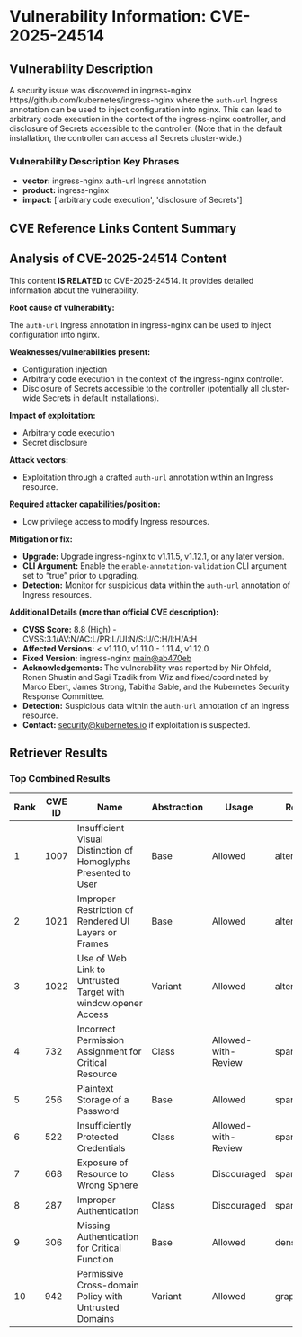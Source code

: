 # Vulnerability Information: CVE-2025-24514

## Vulnerability Description
A security issue was discovered in ingress-nginx https//github.com/kubernetes/ingress-nginx where the `auth-url` Ingress annotation can be used to inject configuration into nginx. This can lead to arbitrary code execution in the context of the ingress-nginx controller, and disclosure of Secrets accessible to the controller. (Note that in the default installation, the controller can access all Secrets cluster-wide.)

### Vulnerability Description Key Phrases
- **vector:** ingress-nginx auth-url Ingress annotation
- **product:** ingress-nginx
- **impact:** ['arbitrary code execution', 'disclosure of Secrets']

## CVE Reference Links Content Summary
## Analysis of CVE-2025-24514 Content

This content **IS RELATED** to CVE-2025-24514. It provides detailed information about the vulnerability.

**Root cause of vulnerability:**

The `auth-url` Ingress annotation in ingress-nginx can be used to inject configuration into nginx.

**Weaknesses/vulnerabilities present:**

*   Configuration injection
*   Arbitrary code execution in the context of the ingress-nginx controller.
*   Disclosure of Secrets accessible to the controller (potentially all cluster-wide Secrets in default installations).

**Impact of exploitation:**

*   Arbitrary code execution
*   Secret disclosure

**Attack vectors:**

*   Exploitation through a crafted `auth-url` annotation within an Ingress resource.

**Required attacker capabilities/position:**

*   Low privilege access to modify Ingress resources.

**Mitigation or fix:**

*   **Upgrade:** Upgrade ingress-nginx to v1.11.5, v1.12.1, or any later version.
*   **CLI Argument:** Enable the `enable-annotation-validation` CLI argument set to “true” prior to upgrading.
*   **Detection:** Monitor for suspicious data within the `auth-url` annotation of Ingress resources.

**Additional Details (more than official CVE description):**

*   **CVSS Score:** 8.8 (High) - CVSS:3.1/AV:N/AC:L/PR:L/UI:N/S:U/C:H/I:H/A:H
*   **Affected Versions:** < v1.11.0, v1.11.0 - 1.11.4, v1.12.0
*   **Fixed Version:** ingress-nginx [main@ab470eb](https://github.com/kubernetes/ingress-nginx/pull/13068/commits/ab470eb920924d62a197ebddd8a4cc3031a77ddf)
*   **Acknowledgements:**  The vulnerability was reported by Nir Ohfeld, Ronen Shustin and Sagi Tzadik from Wiz and fixed/coordinated by Marco Ebert, James Strong, Tabitha Sable, and the Kubernetes Security Response Committee.
*   **Detection:** Suspicious data within the `auth-url` annotation of an Ingress resource.
*   **Contact:** security@kubernetes.io if exploitation is suspected.

## Retriever Results

### Top Combined Results

| Rank | CWE ID | Name | Abstraction | Usage  | Retrievers | Individual Scores |
|------|--------|------|-------------|-------|------------|-------------------|
| 1 | 1007 | Insufficient Visual Distinction of Homoglyphs Presented to User | Base | Allowed | alternate_terms | 0.700 |
| 2 | 1021 | Improper Restriction of Rendered UI Layers or Frames | Base | Allowed | alternate_terms | 0.700 |
| 3 | 1022 | Use of Web Link to Untrusted Target with window.opener Access | Variant | Allowed | alternate_terms | 0.700 |
| 4 | 732 | Incorrect Permission Assignment for Critical Resource | Class | Allowed-with-Review | sparse | 0.128 |
| 5 | 256 | Plaintext Storage of a Password | Base | Allowed | sparse | 0.127 |
| 6 | 522 | Insufficiently Protected Credentials | Class | Allowed-with-Review | sparse | 0.126 |
| 7 | 668 | Exposure of Resource to Wrong Sphere | Class | Discouraged | sparse | 0.124 |
| 8 | 287 | Improper Authentication | Class | Discouraged | sparse | 0.123 |
| 9 | 306 | Missing Authentication for Critical Function | Base | Allowed | dense | 0.521 |
| 10 | 942 | Permissive Cross-domain Policy with Untrusted Domains | Variant | Allowed | graph | 0.003 |

